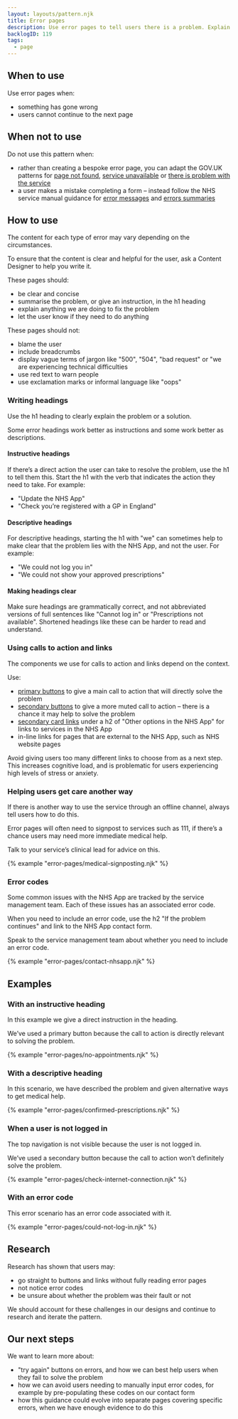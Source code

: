 ```yaml
---
layout: layouts/pattern.njk
title: Error pages
description: Use error pages to tell users there is a problem. Explain what has happened and what they can do next.
backlogID: 119
tags:
  - page
---
```


## When to use

Use error pages when:

- something has gone wrong
- users cannot continue to the next page

## When not to use

Do not use this pattern when:

- rather than creating a bespoke error page, you can adapt the GOV.UK patterns for [page not found](https://design-system.service.gov.uk/patterns/page-not-found-pages/), [service unavailable](https://design-system.service.gov.uk/patterns/service-unavailable-pages/) or [there is problem with the service](https://design-system.service.gov.uk/patterns/problem-with-the-service-pages/)
- a user makes a mistake completing a form – instead follow the NHS service manual guidance for [error messages](https://service-manual.nhs.uk/design-system/components/error-message) and [errors summaries](https://service-manual.nhs.uk/design-system/components/error-summary)

## How to use

The content for each type of error may vary depending on the circumstances.

To ensure that the content is clear and helpful for the user, ask a Content Designer to help you write it.

These pages should:

- be clear and concise
- summarise the problem, or give an instruction, in the h1 heading
- explain anything we are doing to fix the problem
- let the user know if they need to do anything

These pages should not:

- blame the user
- include breadcrumbs
- display vague terms of jargon like "500", "504", "bad request" or "we are experiencing technical difficulties
- use red text to warn people
- use exclamation marks or informal language like "oops"

### Writing headings

Use the h1 heading to clearly explain the problem or a solution.

Some error headings work better as instructions and some work better as descriptions.

#### Instructive headings

If there’s a direct action the user can take to resolve the problem, use the h1 to tell them this. Start the h1 with the verb that indicates the action they need to take. For example:

- "Update the NHS App"
- "Check you’re registered with a GP in England"

#### Descriptive headings

For descriptive headings, starting the h1 with "we" can sometimes help to make clear that the problem lies with the NHS App, and not the user. For example:

- "We could not log you in"
- "We could not show your approved prescriptions"

#### Making headings clear

Make sure headings are grammatically correct, and not abbreviated versions of full sentences like "Cannot log in" or "Prescriptions not available". Shortened headings like these can be harder to read and understand.

### Using calls to action and links

The components we use for calls to action and links depend on the context.

Use:

- [primary buttons](/components/buttons/#primary-button) to give a main call to action that will directly solve the problem
- [secondary buttons](/components/buttons/#secondary-button) to give a more muted call to action – there is a chance it may help to solve the problem
- [secondary card links](/components/card-links/#secondary-card-links) under a h2 of "Other options in the NHS App" for links to services in the NHS App
- in-line links for pages that are external to the NHS App, such as NHS website pages

Avoid giving users too many different links to choose from as a next step. This increases cognitive load, and is problematic for users experiencing high levels of stress or anxiety.

### Helping users get care another way

If there is another way to use the service through an offline channel, always tell users how to do this.

Error pages will often need to signpost to services such as 111, if there’s a chance users may need more immediate medical help.

Talk to your service’s clinical lead for advice on this.

{% example "error-pages/medical-signposting.njk" %}

### Error codes

Some common issues with the NHS App are tracked by the service management team. Each of these issues has an associated error code.

When you need to include an error code, use the h2 "If the problem continues" and link to the NHS App contact form.

Speak to the service management team about whether you need to include an error code.

{% example "error-pages/contact-nhsapp.njk" %}

## Examples

### With an instructive heading

In this example we give a direct instruction in the heading.

We’ve used a primary button because the call to action is directly relevant to solving the problem.

{% example "error-pages/no-appointments.njk" %}

### With a descriptive heading

In this scenario, we have described the problem and given alternative ways to get medical help.

{% example "error-pages/confirmed-prescriptions.njk" %}

### When a user is not logged in

The top navigation is not visible because the user is not logged in.

We’ve used a secondary button because the call to action won’t definitely solve the problem.

{% example "error-pages/check-internet-connection.njk" %}

### With an error code

This error scenario has an error code associated with it.

{% example "error-pages/could-not-log-in.njk" %}

## Research

Research has shown that users may:

- go straight to buttons and links without fully reading error pages
- not notice error codes
- be unsure about whether the problem was their fault or not

We should account for these challenges in our designs and continue to research and iterate the pattern.

## Our next steps

We want to learn more about:

- "try again" buttons on errors, and how we can best help users when they fail to solve the problem
- how we can avoid users needing to manually input error codes, for example by pre-populating these codes on our contact form
- how this guidance could evolve into separate pages covering specific errors, when we have enough evidence to do this

